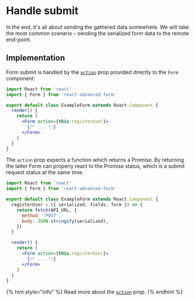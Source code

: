 # Handle submit

In the end, it's all about sending the gathered data somewhere. We will take the most common scenario – sending the serialized form data to the remote end-point.

## Implementation

Form submit is handled by the [`action`](../components/form/props/action.md) prop provided directly to the `Form` component:

```jsx
import React from 'react'
import { Form } from 'react-advanced-form'

export default class ExampleForm extends React.Component {
  render() {
    return (
      <Form action={this.registerUser}>
        {/* ... */}
      </Form>
    )
  }
}
```

The `action` prop expects a function which returns a Promise. By returning the latter Form can properly react to the Promise status, which is a submit request status at the same time.

```jsx
import React from 'react'
import { Form } from 'react-advanced-form'

export default class ExampleForm extends React.Component {
  registerUser = ({ serialized, fields, form }) => {
    return fetch(API_URL, {
      method: 'POST',
      body: JSON.stringify(serialized),
    })
  }

  render() {
    return (
      <Form action={this.registerUser}>
        {/* ... */}
      </Form>
    )
  }
}
```

{% hint style="info" %}
Read more about the [`action`](../components/form/props/action.md) prop.
{% endhint %}

